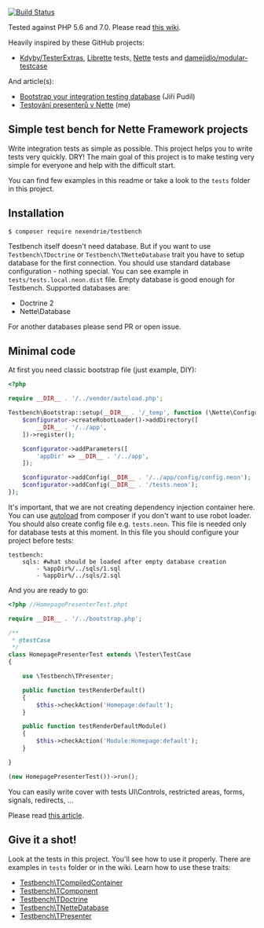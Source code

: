 [![Build Status](https://travis-ci.com/nexendrie/testbench.svg?branch=master)](https://travis-ci.com/nexendrie/testbench)

Tested against PHP 5.6 and 7.0. Please read [this wiki](https://github.com/mrtnzlml/testbench/wiki).

Heavily inspired by these GitHub projects:
- [Kdyby/TesterExtras](https://github.com/Kdyby/TesterExtras), [Librette](https://github.com/librette) tests, [Nette](https://github.com/nette) tests and [damejidlo/modular-testcase](https://github.com/damejidlo/modular-testcase)

And article(s):
- [Bootstrap your integration testing database](https://jiripudil.cz/blog/bootstrap-your-integration-testing-database) (Jiří Pudil)
- [Testování presenterů v Nette](http://zlml.cz/testovani-presenteru-v-nette) (me)

Simple test bench for Nette Framework projects
----------------------------------------------
Write integration tests as simple as possible. This project helps you to write tests very quickly. DRY! The main goal of this project is to make testing very simple for everyone and help with the difficult start.

You can find few examples in this readme or take a look to the `tests` folder in this project.

Installation
------------
```
$ composer require nexendrie/testbench
```

Testbench itself doesn't need database. But if you want to use `Testbench\TDoctrine` or `Testbench\TNetteDatabase` trait you have to setup database for the first connection. You should use standard database configuration - nothing special. You can see example in `tests/tests.local.neon.dist` file. Empty database is good enough for Testbench. Supported databases are:

- Doctrine 2
- Nette\Database

For another databases please send PR or open issue.

Minimal code
------------
At first you need classic bootstrap file (just example, DIY):

```php
<?php

require __DIR__ . '/../vendor/autoload.php';

Testbench\Bootstrap::setup(__DIR__ . '/_temp', function (\Nette\Configurator $configurator) {
	$configurator->createRobotLoader()->addDirectory([
		__DIR__ . '/../app',
	])->register();

	$configurator->addParameters([
		'appDir' => __DIR__ . '/../app',
	]);

	$configurator->addConfig(__DIR__ . '/../app/config/config.neon');
	$configurator->addConfig(__DIR__ . '/tests.neon');
});
```

It's important, that we are not creating dependency injection container here. You can use [autoload](https://getcomposer.org/doc/04-schema.md#autoload) from composer if you don't want to use robot loader.
You should also create config file e.g. `tests.neon`. This file is needed only for database tests at this moment. In this file you should configure your project before tests:

```neon
testbench:
	sqls: #what should be loaded after empty database creation
		- %appDir%/../sqls/1.sql
		- %appDir%/../sqls/2.sql
```

And you are ready to go:

```php
<?php //HomepagePresenterTest.phpt

require __DIR__ . '/../bootstrap.php';

/**
 * @testCase
 */
class HomepagePresenterTest extends \Tester\TestCase
{

	use \Testbench\TPresenter;

	public function testRenderDefault()
	{
		$this->checkAction('Homepage:default');
	}

	public function testRenderDefaultModule()
	{
		$this->checkAction('Module:Homepage:default');
	}

}

(new HomepagePresenterTest())->run();
```

You can easily write cover with tests UI\Controls, restricted areas, forms, signals, redirects, ...

Please read [this article](http://zlml.cz/jednoduche-testovani-pro-uplne-kazdeho).

Give it a shot!
-----------
Look at the tests in this project. You'll see how to use it properly. There are examples in `tests` folder or in the wiki. Learn how to use these traits:

- [Testbench\TCompiledContainer](https://github.com/mrtnzlml/testbench/wiki/Testbench%5CTCompiledContainer)
- [Testbench\TComponent](https://github.com/mrtnzlml/testbench/wiki/Testbench%5CTComponent)
- [Testbench\TDoctrine](https://github.com/mrtnzlml/testbench/wiki/Testbench%5CTDoctrine)
- [Testbench\TNetteDatabase](https://github.com/mrtnzlml/testbench/wiki/Testbench%5CTNetteDatabase)
- [Testbench\TPresenter](https://github.com/mrtnzlml/testbench/wiki/Testbench%5CTPresenter)
